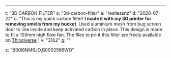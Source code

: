---
t: "3D CARBON FILTER"
s: "3d-carbon-filter"
a: "restlessnz"
d: "2020-07-22"
c: "This is my quick carbon filter! <strong>I made it with my 3D printer for removing smells from my bucket</strong>. Used aluminium mesh from bug screen door to line inside and keep activated carbon in place. This design is made to fit a 100mm high flow fan. The files to print this filter are freely available on <a href='https://www.thingiverse.com/thing:2602184'>Thingiverse</a>,"
v: "3162"
g: ""

z: "B00I8NM6JO,B0002566WO"
